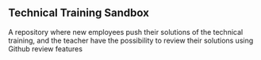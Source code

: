 Technical Training Sandbox
--------------------------
A repository where new employees push their solutions of the technical training,
and the teacher have the possibility to review their solutions using Github review features
